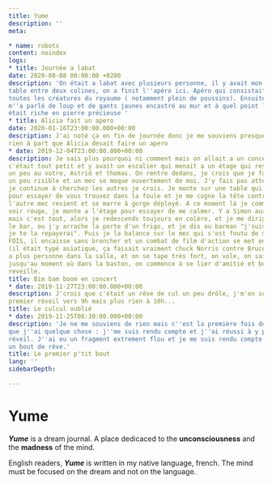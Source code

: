 ```yaml
---
title: Yume
description: ''
meta:

* name: robots
content: noindex
logs:
* title: Journée a labat
date: 2020-08-08 00:00:00 +0200
description: 'On était a labat avec plusieurs personne, il y avait mon père, une
table entre deux colines, on a finit l''apéro ici. Apéro qui consistait a invitait
toutes les créatures du royaume ( notamment plein de poussins). Ensuite Astrid
m''a parlé de loup et de gants jaunes encastré au mur et à quel point le terrain
était riche en pierre précieuse '
* title: Alicia fait un apero
date: 2020-01-16T23:00:00.000+00:00
description: J'ai noté ça en fin de journée donc je me souviens presque plus de
rien à part que Alicia devait faire un apero
* date: 2019-12-04T23:00:00.000+00:00
description: Je sais plus pourquoi ni comment mais on allait a un concert avec simon,
c'était tout petit et y avait un escalier qui menait a un étage qui ressemblait
un peu au votre, Astrid et thomas. On rentre dedans, je crois que je fais un truc
un peu risible et un mec se moque ouvertement de moi. J'y fais pas attention et
je continue à cherchez les autres je crois. Je monte sur une table qui était la
pour essayer de vous trouvez dans la foule et je me cogne la tête contre un truc,
l'autre mec revient et se marre à gorge déployé. A ce moment là je commence a
voir rouge, je monte a l'étage pour essayer de me calmer. Y a Simon aux toilettes
mais c'est tout, alors je redescends toujours en colère, et je me dirige vers
le bar, ou j'y arrache la porte d'un frigo, et je dis au barman "j'suis désolé,
je te la repayerai". Puis je la balance sur le mec qui s'est foutu de moi, DEUX
FOIS, il encaisse sans broncher et un combat de film d'action se met en place
(il était typé asiatique, ça faisait vraiment chuck Norris contre Bruce Lee) y
a plus personne dans la salle, et on se tape très fort, on vole, on saigne, etc
jusqu'au moment où dans la baston, on commence à se lier d'amitié et boom je me
reveille.
title: Bim bam boom en concert
* date: 2019-11-27T23:00:00.000+00:00
description: J'crois que c'était un rêve de cul un peu drôle, j'm'en souvenais au
premier réveil vers 9h mais plus rien à 10h...
title: Le culcul oublié
* date: 2019-11-25T08:30:00.000+00:00
description: 'Je ne me souviens de rien mais c''est la première fois depuis longtemps
que j''ai quelque chose : j''me suis rendu compte et j''ai réussi à y penser au
réveil. J''ai eu un fragment extrement flou et je me suis rendu compte que c''était
un bout de rêve.'
title: Le premier p'tit bout
lang: ''
sidebarDepth:

---
```


# Yume

<b>*Yume*</b> is a dream journal. A place dedicaced to the **unconsciousness** and the **madness** of the mind.

English readers, <b>*Yume*</b> is written in my native language, french. The mind must be focused on the dream and not on the language.